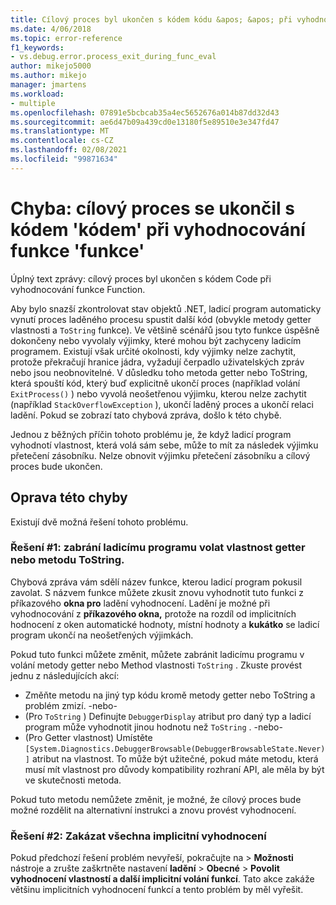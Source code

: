 ```yaml
---
title: Cílový proces byl ukončen s kódem kódu &apos; &apos; při vyhodnocování funkce Function &apos; &apos; | Microsoft Docs
ms.date: 4/06/2018
ms.topic: error-reference
f1_keywords:
- vs.debug.error.process_exit_during_func_eval
author: mikejo5000
ms.author: mikejo
manager: jmartens
ms.workload:
- multiple
ms.openlocfilehash: 07891e5bcbcab35a4ec5652676a014b87dd32d43
ms.sourcegitcommit: ae6d47b09a439cd0e13180f5e89510e3e347fd47
ms.translationtype: MT
ms.contentlocale: cs-CZ
ms.lasthandoff: 02/08/2021
ms.locfileid: "99871634"
---
```

# <a name="error-the-target-process-exited-with-code-39code39-while-evaluating-the-function-39function39"></a>Chyba: cílový proces se ukončil s kódem &#39;kódem&#39; při vyhodnocování funkce &#39;funkce&#39;

Úplný text zprávy: cílový proces byl ukončen s kódem Code při vyhodnocování funkce Function.

Aby bylo snazší zkontrolovat stav objektů .NET, ladicí program automaticky vynutí proces laděného procesu spustit další kód (obvykle metody getter vlastnosti a `ToString` funkce). Ve většině scénářů jsou tyto funkce úspěšně dokončeny nebo vyvolaly výjimky, které mohou být zachyceny ladicím programem. Existují však určité okolnosti, kdy výjimky nelze zachytit, protože překračují hranice jádra, vyžadují čerpadlo uživatelských zpráv nebo jsou neobnovitelné. V důsledku toho metoda getter nebo ToString, která spouští kód, který buď explicitně ukončí proces (například volání `ExitProcess()` ) nebo vyvolá neošetřenou výjimku, kterou nelze zachytit (například `StackOverflowException` ), ukončí laděný proces a ukončí relaci ladění. Pokud se zobrazí tato chybová zpráva, došlo k této chybě.

Jednou z běžných příčin tohoto problému je, že když ladicí program vyhodnotí vlastnost, která volá sám sebe, může to mít za následek výjimku přetečení zásobníku. Nelze obnovit výjimku přetečení zásobníku a cílový proces bude ukončen.

## <a name="to-correct-this-error"></a>Oprava této chyby

Existují dvě možná řešení tohoto problému.

### <a name="solution-1-prevent-the-debugger-from-calling-the-getter-property-or-tostring-method"></a>Řešení #1: zabrání ladicímu programu volat vlastnost getter nebo metodu ToString. 

Chybová zpráva vám sdělí název funkce, kterou ladicí program pokusil zavolat. S názvem funkce můžete zkusit znovu vyhodnotit tuto funkci z příkazového **okna pro** ladění vyhodnocení. Ladění je možné při vyhodnocování z **příkazového okna,** protože na rozdíl od implicitních hodnocení z oken automatické hodnoty, místní hodnoty a **kukátko** se ladicí program ukončí na neošetřených výjimkách.

Pokud tuto funkci můžete změnit, můžete zabránit ladicímu programu v volání metody getter nebo Method vlastnosti `ToString` . Zkuste provést jednu z následujících akcí:

* Změňte metodu na jiný typ kódu kromě metody getter nebo ToString a problém zmizí.
    -nebo-
* (Pro `ToString` ) Definujte `DebuggerDisplay` atribut pro daný typ a ladicí program může vyhodnotit jinou hodnotu než `ToString` .
    -nebo-
* (Pro Getter vlastnost) Umístěte `[System.Diagnostics.DebuggerBrowsable(DebuggerBrowsableState.Never)]` atribut na vlastnost. To může být užitečné, pokud máte metodu, která musí mít vlastnost pro důvody kompatibility rozhraní API, ale měla by být ve skutečnosti metoda.

Pokud tuto metodu nemůžete změnit, je možné, že cílový proces bude možné rozdělit na alternativní instrukci a znovu provést vyhodnocení.

### <a name="solution-2-disable-all-implicit-evaluation"></a>Řešení #2: Zakázat všechna implicitní vyhodnocení

Pokud předchozí řešení problém nevyřeší, pokračujte na   >  **Možnosti** nástroje a zrušte zaškrtněte nastavení **ladění**  >  **Obecné**  >  **Povolit vyhodnocení vlastností a další implicitní volání funkcí**. Tato akce zakáže většinu implicitních vyhodnocení funkcí a tento problém by měl vyřešit.
